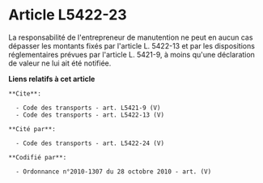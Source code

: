 # Article L5422-23

La responsabilité de l'entrepreneur de manutention ne peut en aucun cas dépasser les montants fixés par l'article L. 5422-13
et par les dispositions réglementaires prévues par l'article L. 5421-9, à moins qu'une déclaration de valeur ne lui ait été
notifiée.

**Liens relatifs à cet article**

	**Cite**:

	  - Code des transports - art. L5421-9 (V)
	  - Code des transports - art. L5422-13 (V)

	**Cité par**:

	  - Code des transports - art. L5422-24 (V)

	**Codifié par**:

	  - Ordonnance n°2010-1307 du 28 octobre 2010 - art. (V)
